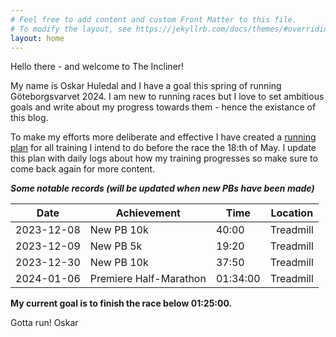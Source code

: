 ```yaml
---
# Feel free to add content and custom Front Matter to this file.
# To modify the layout, see https://jekyllrb.com/docs/themes/#overriding-theme-defaults
layout: home
---
```


Hello there - and welcome to The Incliner!

My name is Oskar Huledal and I have a goal this spring of running Göteborgsvarvet 2024. I am new to running races but I love to set ambitious goals and write about my progress towards them - hence the existance of this blog.

To make my efforts more deliberate and effective I have created a [running plan](/running-plan.markdown) for all training I intend to do before the race the 18:th of May. I update this plan with daily logs about how my training progresses so make sure to come back again for more content.

***Some notable records (will be updated when new PBs have been made)***

| Date       | Achievement                 | Time       | Location   |
|------------|-----------------------------|------------|------------|
| 2023-12-08 | New PB 10k                  | 40:00      | Treadmill  |
| 2023-12-09 | New PB 5k                   | 19:20      | Treadmill  |
| 2023-12-30 | New PB 10k                  | 37:50      | Treadmill  |
| 2024-01-06 | Premiere Half-Marathon      | 01:34:00   | Treadmill  |


**My current goal is to finish the race below 01:25:00.**

Gotta run!
Oskar